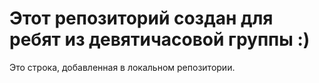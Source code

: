 # Этот репозиторий создан для ребят из девятичасовой группы :)

Это строка, добавленная в локальном репозитории.